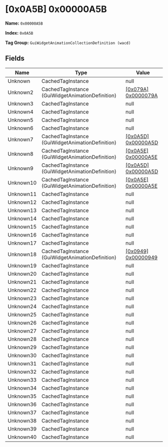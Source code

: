 # [0x0A5B] 0x00000A5B

**Name:** ```0x00000A5B```

**Index:** ```0x0A5B```

**Tag Group:** ```GuiWidgetAnimationCollectionDefinition (wacd)```

## Fields

Name	| Type	| Value
---	|---	|---	|
Unknown	|CachedTagInstance	|null
Unknown2	|CachedTagInstance (GuiWidgetAnimationDefinition)	|[[0x079A] 0x0000079A](../GuiWidgetAnimationDefinition/079A.md)
Unknown3	|CachedTagInstance	|null
Unknown4	|CachedTagInstance	|null
Unknown5	|CachedTagInstance	|null
Unknown6	|CachedTagInstance	|null
Unknown7	|CachedTagInstance (GuiWidgetAnimationDefinition)	|[[0x0A5D] 0x00000A5D](../GuiWidgetAnimationDefinition/0A5D.md)
Unknown8	|CachedTagInstance (GuiWidgetAnimationDefinition)	|[[0x0A5E] 0x00000A5E](../GuiWidgetAnimationDefinition/0A5E.md)
Unknown9	|CachedTagInstance (GuiWidgetAnimationDefinition)	|[[0x0A5D] 0x00000A5D](../GuiWidgetAnimationDefinition/0A5D.md)
Unknown10	|CachedTagInstance (GuiWidgetAnimationDefinition)	|[[0x0A5E] 0x00000A5E](../GuiWidgetAnimationDefinition/0A5E.md)
Unknown11	|CachedTagInstance	|null
Unknown12	|CachedTagInstance	|null
Unknown13	|CachedTagInstance	|null
Unknown14	|CachedTagInstance	|null
Unknown15	|CachedTagInstance	|null
Unknown16	|CachedTagInstance	|null
Unknown17	|CachedTagInstance	|null
Unknown18	|CachedTagInstance (GuiWidgetAnimationDefinition)	|[[0x0949] 0x00000949](../GuiWidgetAnimationDefinition/0949.md)
Unknown19	|CachedTagInstance	|null
Unknown20	|CachedTagInstance	|null
Unknown21	|CachedTagInstance	|null
Unknown22	|CachedTagInstance	|null
Unknown23	|CachedTagInstance	|null
Unknown24	|CachedTagInstance	|null
Unknown25	|CachedTagInstance	|null
Unknown26	|CachedTagInstance	|null
Unknown27	|CachedTagInstance	|null
Unknown28	|CachedTagInstance	|null
Unknown29	|CachedTagInstance	|null
Unknown30	|CachedTagInstance	|null
Unknown31	|CachedTagInstance	|null
Unknown32	|CachedTagInstance	|null
Unknown33	|CachedTagInstance	|null
Unknown34	|CachedTagInstance	|null
Unknown35	|CachedTagInstance	|null
Unknown36	|CachedTagInstance	|null
Unknown37	|CachedTagInstance	|null
Unknown38	|CachedTagInstance	|null
Unknown39	|CachedTagInstance	|null
Unknown40	|CachedTagInstance	|null


